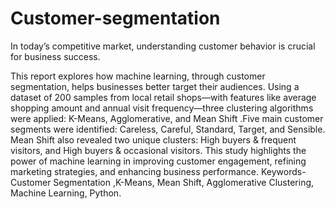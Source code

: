 # Customer-segmentation
In today’s competitive market, understanding customer behavior is crucial for business success.

This report explores how machine learning, through customer segmentation, helps businesses better target their audiences. Using a dataset of 200 samples from local retail shops—with features like average shopping amount and annual visit frequency—three clustering algorithms were applied: K-Means, Agglomerative, and Mean Shift .Five main customer segments were identified: Careless, Careful, Standard, Target, and Sensible. Mean Shift also revealed two unique clusters: High buyers & frequent visitors, and High buyers & occasional visitors. This study highlights the power of machine learning in improving customer engagement, refining marketing strategies, and enhancing business performance. Keywords-Customer Segmentation ,K-Means, Mean Shift, Agglomerative Clustering, Machine Learning, Python.

